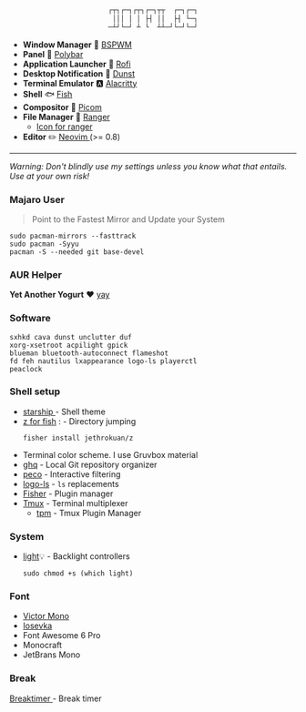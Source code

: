 <div align="center">

```css

┌┬┐┌─┐┌┬┐┌─┐┬┬  ┌─┐┌─┐
 │││ │ │ ├┤ ││  ├┤ └─┐
─┴┘└─┘ ┴ └  ┴┴─┘└─┘└─┘

```

</div>

-   **Window Manager** :bento: [ BSPWM ](https://github.com/baskerville/bspwm)
-   **Panel** :blossom: [ Polybar ](https://github.com/polybar/polybar)
-   **Application Launcher** :rocket: [ Rofi ](https://github.com/davatorium/rofi)
-   **Desktop Notification** :herb: [Dunst](https://github.com/dunst-project/dunst)
-   **Terminal Emulator** :a: [ Alacritty ](https://github.com/alacritty/alacritty)
-   **Shell** 🐟 [ Fish ](https://github.com/fish-shell/fish-shell)
-   **Compositor** :shaved_ice: [Picom](https://github.com/yshui/picom)
-   **File Manager** :flower_playing_cards: [ Ranger ](https://github.com/ranger/ranger)
    -   [Icon for ranger](https://github.com/alexanderjeurissen/ranger_devicons)
-   **Editor** :pencil2: [ Neovim ](https://github.com/neovim/neovim) (>= 0.8)

---

_Warning: Don't blindly use my settings unless you know what that entails. Use at your own risk!_

### Majaro User

> Point to the Fastest Mirror and Update your System

```
sudo pacman-mirrors --fasttrack
sudo pacman -Syyu
pacman -S --needed git base-devel
```

### AUR Helper

**Yet Another Yogurt** :heart: [yay](https://github.com/Jguer/yay)

### Software

```
sxhkd cava dunst unclutter duf
xorg-xsetroot acpilight gpick
blueman bluetooth-autoconnect flameshot
fd feh nautilus lxappearance logo-ls playerctl
peaclock
```

### Shell setup

-   [ starship ](https://starship.rs/) - Shell theme
-   [z for fish](https://github.com/jethrokuan/z) : - Directory jumping
    ```
    fisher install jethrokuan/z
    ```
-   Terminal color scheme. I use Gruvbox material
-   [ghq](https://github.com/x-motemen/ghq) - Local Git repository organizer
-   [peco](https://github.com/peco/peco) - Interactive filtering
-   [logo-ls](https://github.com/Yash-Handa/logo-ls) - `ls` replacements
-   [Fisher](https://github.com/jorgebucaran/fisher) - Plugin manager
-   [Tmux](https://github.com/tmux/tmux) - Terminal multiplexer
    -   [tpm](https://github.com/tmux-plugins/tpm) - Tmux Plugin Manager

### System

-   [light](https://archlinux.org/packages/community/x86_64/light/):bulb: - Backlight controllers

    ```
    sudo chmod +s (which light)
    ```

### Font

-   [ Victor Mono ](https://rubjo.github.io/victor-mono/)
-   [ Iosevka ](https://github.com/be5invis/Iosevka)
-   Font Awesome 6 Pro
-   Monocraft
-   JetBrans Mono

### Break

[ Breaktimer ](https://breaktimer.app/) - Break timer
